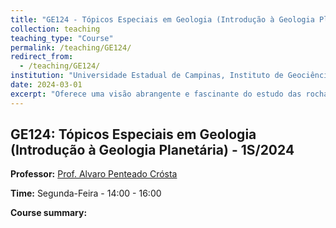 ```yaml
---
title: "GE124 - Tópicos Especiais em Geologia (Introdução à Geologia Planetária) - 1S/2024"
collection: teaching
teaching_type: "Course"
permalink: /teaching/GE124/ 
redirect_from:
  - /teaching/GE124/ 
institution: "Universidade Estadual de Campinas, Instituto de Geociências"
date: 2024-03-01
excerpt: "Oferece uma visão abrangente e fascinante do estudo das rochas, estruturas e processos geológicos em corpos celestes além da Terra. Explorando desde os planetas do nosso sistema solar até as luas e asteroides, os alunos mergulham em conceitos fundamentais da geologia aplicados a contextos extraterrestres. Desde a formação planetária até os fenômenos vulcânicos, tectônicos e erosivos em mundos distantes, esta disciplina desafia os estudantes a expandirem sua compreensão do universo e da dinâmica planetária."
---
```


## GE124: Tópicos Especiais em Geologia (Introdução à Geologia Planetária) - 1S/2024

**Professor:** [Prof. Alvaro Penteado Crósta](https://ige.unicamp.br/colaborador/alvaro-penteado-crosta)

**Time:** Segunda-Feira - 14:00 - 16:00

**Course summary:**
